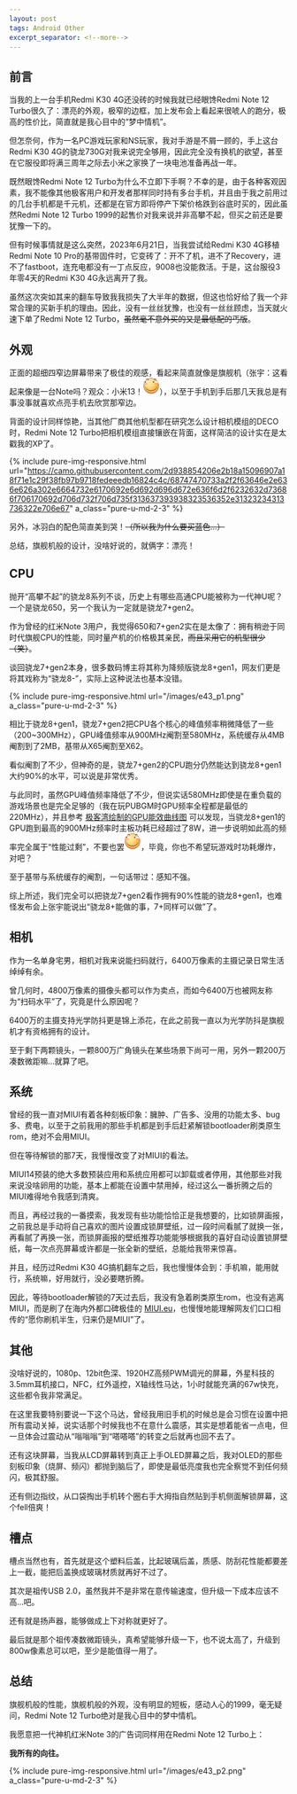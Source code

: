 ```yaml
---
layout: post
tags: Android Other
excerpt_separator: <!--more-->
---
```



## 前言

当我的上一台手机Redmi K30 4G还没砖的时候我就已经眼馋Redmi Note 12 Turbo很久了：漂亮的外观，极窄的边框，加上发布会上看起来很唬人的跑分，极高的性价比，简直就是我心目中的“梦中情机”。

但怎奈何，作为一名PC游戏玩家和NS玩家，我对手游是不屑一顾的，手上这台Redmi K30 4G的骁龙730G对我来说完全够用，因此完全没有换机的欲望，甚至在它服役即将满三周年之际去小米之家换了一块电池准备再战一年。

<!--more-->

既然眼馋Redmi Note 12 Turbo为什么不立即下手啊？不幸的是，由于各种客观因素，我不能像其他极客用户和开发者那样同时持有多台手机，并且由于我之前用过的几台手机都是千元机，还都是在官方即将停产下架价格跌到谷底时买的，因此虽然Redmi Note 12 Turbo 1999的起售价对我来说并非高攀不起，但买之前还是要犹豫一下的。

但有时候事情就是这么突然，2023年6月21日，当我尝试给Redmi K30 4G移植Redmi Note 10 Pro的基带固件时，它变砖了：开不了机，进不了Recovery，进不了fastboot，连充电都没有一丁点反应，9008也没能救活。于是，这台服役3年零4天的Redmi K30 4G永远离开了我。

虽然这次突如其来的翻车导致我我损失了大半年的数据，但这也恰好给了我一个非常合理的买新手机的理由。因此，没有一丝丝犹豫，也没有一丝丝顾虑，当天就火速下单了Redmi Note 12 Turbo，~~虽然毫不意外买的又是最低配的丐版~~。

## 外观

正面的超细四窄边屏幕带来了极佳的观感，看起来简直就像是旗舰机（张宇：这看起来像是一台Note吗？观众：小米13！![滑稽](/images/huaji.png)），以至于手机到手后那几天我总是有事没事就喜欢点亮手机去欣赏那窄边。

背面的设计同样惊艳，当其他厂商其他机型都在研究怎么设计相机模组的DECO时，Redmi Note 12 Turbo把相机模组直接镶嵌在背面，这样简洁的设计实在是太戳我的XP了。

{% include pure-img-responsive.html url="https://camo.githubusercontent.com/2d938854206e2b18a15096907a18f71e1c29f38fb97b9718fedeeedb16824c4c/68747470733a2f2f63646e2e636e626a302e6664732e6170692e6d692d696d672e636f6d2f6232632d73686f706170692d706d732f706d735f313637393938323536352e31323234313736322e706e67" a_class="pure-u-md-2-3" %}

另外，冰羽白的配色简直美到哭！~~（所以我为什么要买蓝色...）~~

总结，旗舰机般的设计，没啥好说的，就俩字：漂亮！

## CPU

抛开“高攀不起”的骁龙8系列不谈，历史上有哪些高通CPU能被称为一代神U呢？一个是骁龙650，另一个我认为一定就是骁龙7+gen2。

作为曾经的红米Note 3用户，我觉得650和7+gen2实在是太像了：拥有稍逊于同时代旗舰CPU的性能，同时量产机的价格极其亲民，~~而且采用它的机型很少（笑）~~。

谈回骁龙7+gen2本身，很多数码博主将其称为降频版骁龙8+gen1，网友们更是将其戏称为“骁龙8-”，实际上这种说法也基本没错。

{% include pure-img-responsive.html url="/images/e43_p1.png" a_class="pure-u-md-2-3" %}

相比于骁龙8+gen1，骁龙7+gen2把CPU各个核心的峰值频率稍微降低了一些（200~300MHz），GPU峰值频率从900MHz阉割至580MHz，系统缓存从4MB阉割到了2MB，基带从X65阉割至X62。

看似阉割了不少，但神奇的是，骁龙7+gen2的CPU跑分仍然能达到骁龙8+gen1大约90%的水平，可以说是非常优秀。

与此同时，虽然GPU峰值频率降低了不少，但说实话580MHz即使是在重负载的游戏场景也是完全足够的（我在玩PUBGM时GPU频率全程都是最低的220MHz），并且参考 [极客湾绘制的GPU能效曲线图](https://socpk.com/gpucurve/) 可以发现，当骁龙8+gen1的GPU跑到最高的900MHz频率时主板功耗已经超过了8W，进一步说明如此高的频率完全属于“性能过剩”，不要也罢![滑稽](/images/huaji.png)，毕竟，你也不希望玩游戏时功耗爆炸，对吧？

至于基带与系统缓存的阉割，一句话带过：感知不强。

综上所述，我们完全可以把骁龙7+gen2看作拥有90%性能的骁龙8+gen1，也难怪发布会上张宇能说出“骁龙8+能做的事，7+同样可以做”了。

## 相机

作为一名单身宅男，相机对我来说能扫码就行，6400万像素的主摄记录日常生活绰绰有余。

曾几何时，4800万像素的摄像头都可以作为卖点，而如今6400万也被网友称为“扫码水平”了，究竟是什么原因呢？

6400万的主摄支持光学防抖更是锦上添花，在此之前我一直以为光学防抖是旗舰机才有资格拥有的设计。

至于剩下两颗镜头，一颗800万广角镜头在某些场景下尚可一用，另外一颗200万凑数微距嘛...就算了吧。

## 系统

曾经的我一直对MIUI有着各种刻板印象：臃肿、广告多、没用的功能太多、bug多、费电，以至于之前我用的那些手机都是到手后赶紧解锁bootloader刷类原生rom，绝对不会用MIUI。

但在等待解锁的那7天，我慢慢改变了对MIUI的看法。

MIUI14预装的绝大多数预装应用和系统应用都可以卸载或者停用，其他那些对我来说没啥卵用的功能，基本上都能在设置中禁用掉，经过这么一番折腾之后的MIUI难得地令我感到清爽。

而且，再经过我的一番摸索，我发现有些功能恰恰正是我想要的，比如锁屏画报，之前我总是手动将自己喜欢的图片设置成锁屏壁纸，过一段时间看腻了就换一张，再看腻了再换一张，而锁屏画报的壁纸推荐功能能够根据我的喜好自动设置锁屏壁纸，每一次点亮屏幕或许都是一张全新的壁纸，总能给我带来惊喜。

并且，经历过Redmi K30 4G搞机翻车之后，我也慢慢体会到：手机嘛，能用就行，系统嘛，好用就行，没必要瞎折腾。

因此，等待bootloader解锁的7天过去后，我没有急着刷类原生rom，也没有逃离MIUI，而是刷了在海内外都口碑极佳的 [MIUI.eu](https://xiaomi.eu/community/)，也慢慢地能理解网友们口口相传的“愿你刷机半生，归来仍是MIUI”了。

## 其他

没啥好说的，1080p、12bit色深、1920HZ高频PWM调光的屏幕，外星科技的3.5mm耳机接口，NFC，红外遥控，X轴线性马达，1小时就能充满的67w快充，这些都令我非常满足。

在这里我要特别要说一下这个马达，曾经我用旧手机的时候总是会习惯在设置中把所有震动关掉，说实话那个时候我也不在意什么震感，其实是想着能省一点电，但一旦体会过震动从“嗡嗡嗡”到“嗒嗒嗒”的转变之后就再也回不去了。

还有这块屏幕，当我从LCD屏幕转到真正上手OLED屏幕之后，我对OLED的那些刻板印象（烧屏、频闪）都抛到脑后了，即使是最低亮度我也完全察觉不到任何频闪，极其舒服。

还有侧边指纹，从口袋掏出手机转个圈右手大拇指自然贴到手机侧面解锁屏幕，这个fell倍爽！

## 槽点

槽点当然也有，首先就是这个塑料后盖，比起玻璃后盖，质感、防刮花性能都要差上一截，能把后盖换成玻璃材质就再好不过了。

其次是祖传USB 2.0，虽然我并不是非常在意传输速度，但升级一下成本应该不高...吧。

还有就是扬声器，能够做成上下对称就更好了。

最后就是那个祖传凑数微距镜头，真希望能够升级一下，也不说太高了，升级到800w像素总可以吧，至少是能值得一用了。

## 总结

旗舰机般的性能，旗舰机般的外观，没有明显的短板，感动人心的1999，毫无疑问，Redmi Note 12 Turbo绝对是我心目中的梦中情机。

我愿意把一代神机红米Note 3的广告词同样用在Redmi Note 12 Turbo上：

**我所有的向往。**

{% include pure-img-responsive.html url="/images/e43_p2.png" a_class="pure-u-md-2-3" %}
